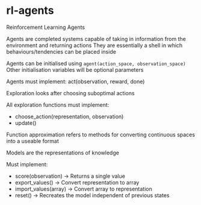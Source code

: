 # rl-agents
Reinforcement Learning Agents



Agents are completed systems capable of taking in information from the environment and returning actions
They are essentially a shell in which behaviours/tendencies can be placed inside

Agents can be initialised using `agent(action_space, observation_space)`
Other initialisation variables will be optional parameters

Agents must implement:
act(observation, reward, done)




Exploration looks after choosing suboptimal actions

All exploration functions must implement:
- choose_action(representation, observation)
- update()



Function approximation refers to methods for converting continuous spaces into a useable format



Models are the representations of knowledge

Must implement:
 - score(observation) -> Returns a single value
 - export_values() -> Convert representation to array
 - import_values(array) -> Convert array to representation
 - reset() -> Recreates the model independent of previous states